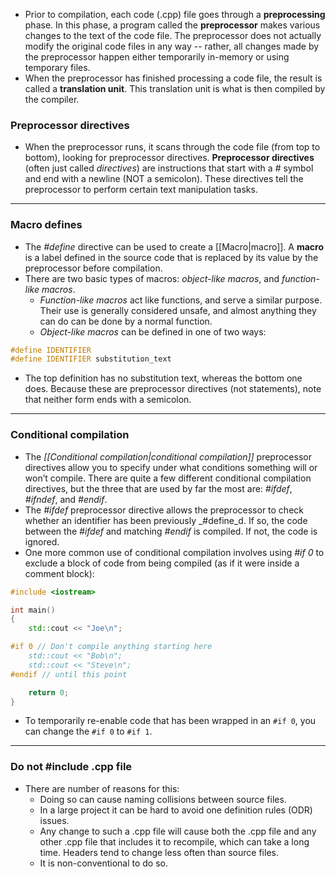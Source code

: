 - Prior to compilation, each code (.cpp) file goes through a **preprocessing** phase. In this phase, a program called the **preprocessor** makes various changes to the text of the code file. The preprocessor does not actually modify the original code files in any way -- rather, all changes made by the preprocessor happen either temporarily in-memory or using temporary files.
- When the preprocessor has finished processing a code file, the result is called a **translation unit**. This translation unit is what is then compiled by the compiler.

### Preprocessor directives
- When the preprocessor runs, it scans through the code file (from top to bottom), looking for preprocessor directives. **Preprocessor directives** (often just called _directives_) are instructions that start with a _#_ symbol and end with a newline (NOT a semicolon). These directives tell the preprocessor to perform certain text manipulation tasks.

---

### Macro defines
- The _\#define_ directive can be used to create a [[Macro|macro]]. A **macro** is a label defined in the source code that is replaced by its value by the preprocessor before compilation.
- There are two basic types of macros: _object-like macros_, and _function-like macros_.
	- _Function-like macros_ act like functions, and serve a similar purpose. Their use is generally considered unsafe, and almost anything they can do can be done by a normal function.
	- _Object-like macros_ can be defined in one of two ways:

```cpp
#define IDENTIFIER
#define IDENTIFIER substitution_text
```
- The top definition has no substitution text, whereas the bottom one does. Because these are preprocessor directives (not statements), note that neither form ends with a semicolon.

---

### Conditional compilation
- The _[[Conditional compilation|conditional compilation]]_ preprocessor directives allow you to specify under what conditions something will or won’t compile. There are quite a few different conditional compilation directives, but the three that are used by far the most are: _#ifdef_, _#ifndef_, and _#endif_.
- The _#ifdef_ preprocessor directive allows the preprocessor to check whether an identifier has been previously _#define_d. If so, the code between the _#ifdef_ and matching _#endif_ is compiled. If not, the code is ignored.
- One more common use of conditional compilation involves using _#if 0_ to exclude a block of code from being compiled (as if it were inside a comment block):
```cpp
#include <iostream>

int main()
{
    std::cout << "Joe\n";

#if 0 // Don't compile anything starting here
    std::cout << "Bob\n";
    std::cout << "Steve\n";
#endif // until this point

    return 0;
}
```
- To temporarily re-enable code that has been wrapped in an `#if 0`, you can change the `#if 0` to `#if 1`.

--- 

### Do not \#include .cpp file
- There are number of reasons for this:
	- Doing so can cause naming collisions between source files.
	- In a large project it can be hard to avoid one definition rules (ODR) issues.
	- Any change to such a .cpp file will cause both the .cpp file and any other .cpp file that includes it to recompile, which can take a long time. Headers tend to change less often than source files.
	- It is non-conventional to do so.